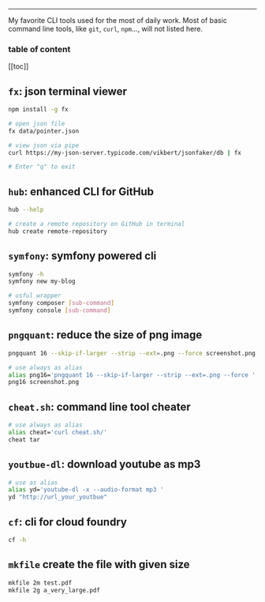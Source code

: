 <div align="center">
    <span class="iconify" data-icon="grommet-icons:cli" data-inline="false" width="100"></span>
</div>

---

My favorite CLI tools used for the most of daily work. Most of basic command line tools, like `git`, `curl`, `npm`..., will not listed here.

<h3>table of content</h3>

[[toc]]

## `fx`: json terminal viewer
```bash
npm install -g fx

# open json file
fx data/pointer.json

# view json via pipe
curl https://my-json-server.typicode.com/vikbert/jsonfaker/db | fx

# Enter "q" to exit
```

## `hub`: enhanced CLI for GitHub
```bash
hub --help

# create a remote repository on GitHub in terminal
hub create remote-repository 
```

## `symfony`: symfony powered cli
```bash
symfony -h
symfony new my-blog

# usful wrapper
symfony composer [sub-command]
symfony console [sub-command]
```

## `pngquant`: reduce the size of png image
```bash
pngquant 16 --skip-if-larger --strip --ext=.png --force screenshot.png

# use always as alias
alias png16='pngquant 16 --skip-if-larger --strip --ext=.png --force '
png16 screenshot.png
```

## `cheat.sh`: command line tool cheater
```bash
# use always as alias
alias cheat='curl cheat.sh/'
cheat tar 
```

## `youtbue-dl`: download youtube as mp3
```bash
# use as alias
alias yd='youtube-dl -x --audio-format mp3 '
yd "http://url_your_youtbue" 
```

## `cf`: cli for cloud foundry
```bash
cf -h 
```

## `mkfile` create the file with given size
```bash
mkfile 2m test.pdf 
mkfile 2g a_very_large.pdf 
```



